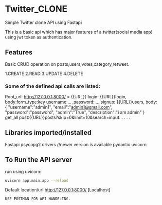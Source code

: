 # Twitter_CLONE

Simple Twitter clone API  using Fastapi

This is a basic api which has major features of a twitter(social media app) using jwt token as authentication.

## Features

Basic CRUD operation on posts,users,votes,category,retweet.

1.CREATE
2.READ
3.UPDATE
4.DELETE

### Some of the defined api calls are listed:
Root_url: http://127.0.0.1:8000/ = {{URL}}
login: {{URL}}login, body:form_type:key username:... ,password:....
signup: {{URL}}users, body:{
                                "username":"admin1",
                                "email":"admin1@gmail.com",
                                "password":"password",
                                "admin":"True",
                                "description":"i am admin"
                            }
get_all post:{{URL}}posts?skip=0&limit=10&search=input.
.
.
.
.


## Libraries imported/installed

Fastapi
psycopg2  drivers //newer version is available 
pydantic
uvicorn



## To Run the API server
run using uvicorn:
```bash
uvicorn app.main:app --reload
```
Default location/url http://127.0.0.1:8000/ [Localhost]

 
```bash
USE POSTMAN FOR API HANDELING.
```


